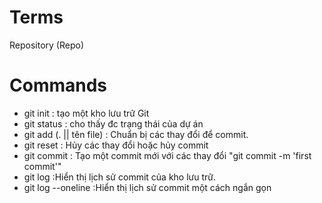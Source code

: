 # Terms

Repository (Repo)

# Commands

- git init : tạo một kho lưu trữ Git
- git status : cho thấy đc trạng thái của dự án 
- git add (. || tên file) :  Chuẩn bị các thay đổi để commit.
- git reset : Hủy các thay đổi hoặc hủy commit
- git commit :  Tạo một commit mới với các thay đổi
"git commit -m 'first commit'"
- git log :Hiển thị lịch sử commit của kho lưu trữ.
- git log --oneline :Hiển thị lịch sử commit một cách ngắn gọn